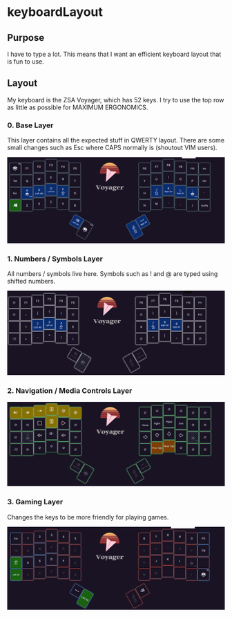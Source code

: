 # keyboardLayout

## Purpose

I have to type a lot. This means that I want an efficient keyboard layout that is fun to use. 

## Layout

My keyboard is the ZSA Voyager, which has 52 keys. I try to use the top row as little as possible for MAXIMUM ERGONOMICS.

### 0. Base Layer

This layer contains all the expected stuff in QWERTY layout. There are some small changes such as Esc where CAPS normally is (shoutout VIM users). 

![Layer 1](./layer1.PNG)

### 1. Numbers / Symbols Layer

All numbers / symbols live here. Symbols such as ! and @ are typed using shifted numbers.

![Layer 2](./layer2.PNG)

### 2. Navigation / Media Controls Layer

![Layer 3](./layer3.PNG)

### 3. Gaming Layer

Changes the keys to be more friendly for playing games.

![Layer 4](./layer4.PNG)
